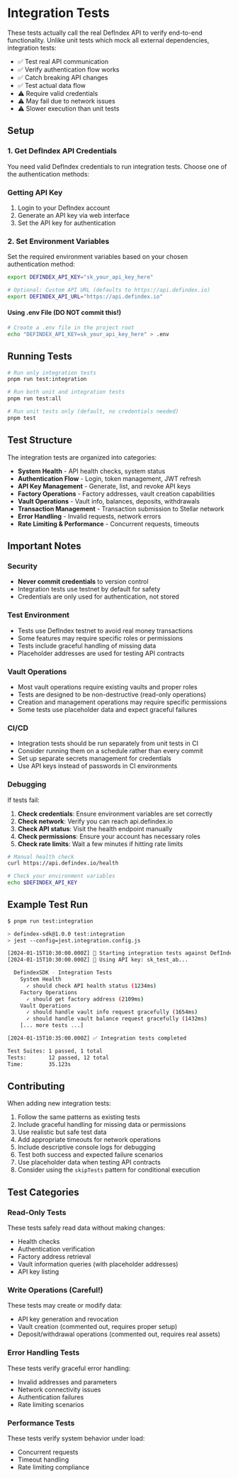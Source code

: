 # Integration Tests

These tests actually call the real DefIndex API to verify end-to-end functionality. Unlike unit tests which mock all external dependencies, integration tests:

- ✅ Test real API communication
- ✅ Verify authentication flow works
- ✅ Catch breaking API changes
- ✅ Test actual data flow
- ⚠️ Require valid credentials
- ⚠️ May fail due to network issues
- ⚠️ Slower execution than unit tests

## Setup

### 1. Get DefIndex API Credentials

You need valid DefIndex credentials to run integration tests. Choose one of the authentication methods:

### Getting API Key
1. Login to your DefIndex account
2. Generate an API key via web interface
3. Set the API key for authentication


### 2. Set Environment Variables

Set the required environment variables based on your chosen authentication method:

```bash
export DEFINDEX_API_KEY="sk_your_api_key_here"

# Optional: Custom API URL (defaults to https://api.defindex.io)
export DEFINDEX_API_URL="https://api.defindex.io"
```

#### Using .env File (DO NOT commit this!)

```bash
# Create a .env file in the project root
echo "DEFINDEX_API_KEY=sk_your_api_key_here" > .env

```

## Running Tests

```bash
# Run only integration tests
pnpm run test:integration

# Run both unit and integration tests
pnpm run test:all

# Run unit tests only (default, no credentials needed)
pnpm test
```

## Test Structure

The integration tests are organized into categories:

- **System Health** - API health checks, system status
- **Authentication Flow** - Login, token management, JWT refresh
- **API Key Management** - Generate, list, and revoke API keys
- **Factory Operations** - Factory addresses, vault creation capabilities
- **Vault Operations** - Vault info, balances, deposits, withdrawals
- **Transaction Management** - Transaction submission to Stellar network
- **Error Handling** - Invalid requests, network errors
- **Rate Limiting & Performance** - Concurrent requests, timeouts

## Important Notes

### Security
- **Never commit credentials** to version control
- Integration tests use testnet by default for safety
- Credentials are only used for authentication, not stored

### Test Environment
- Tests use DefIndex testnet to avoid real money transactions
- Some features may require specific roles or permissions
- Tests include graceful handling of missing data
- Placeholder addresses are used for testing API contracts

### Vault Operations
- Most vault operations require existing vaults and proper roles
- Tests are designed to be non-destructive (read-only operations)
- Creation and management operations may require specific permissions
- Some tests use placeholder data and expect graceful failures

### CI/CD
- Integration tests should be run separately from unit tests in CI
- Consider running them on a schedule rather than every commit
- Set up separate secrets management for credentials
- Use API keys instead of passwords in CI environments

### Debugging

If tests fail:

1. **Check credentials**: Ensure environment variables are set correctly
2. **Check network**: Verify you can reach api.defindex.io
3. **Check API status**: Visit the health endpoint manually
4. **Check permissions**: Ensure your account has necessary roles
5. **Check rate limits**: Wait a few minutes if hitting rate limits

```bash
# Manual health check
curl https://api.defindex.io/health

# Check your environment variables
echo $DEFINDEX_API_KEY
```

## Example Test Run

```bash
$ pnpm run test:integration

> defindex-sdk@1.0.0 test:integration
> jest --config=jest.integration.config.js

[2024-01-15T10:30:00.000Z] 🚀 Starting integration tests against DefIndex API...
[2024-01-15T10:30:00.000Z] 🔑 Using API key: sk_test_ab...

  DefindexSDK - Integration Tests
    System Health
      ✓ should check API health status (1234ms)
    Factory Operations
      ✓ should get factory address (2109ms)
    Vault Operations
      ✓ should handle vault info request gracefully (1654ms)
      ✓ should handle vault balance request gracefully (1432ms)
    [... more tests ...]

[2024-01-15T10:35:00.000Z] ✅ Integration tests completed

Test Suites: 1 passed, 1 total
Tests:       12 passed, 12 total
Time:        35.123s
```

## Contributing

When adding new integration tests:

1. Follow the same patterns as existing tests
2. Include graceful handling for missing data or permissions
3. Use realistic but safe test data
4. Add appropriate timeouts for network operations
5. Include descriptive console logs for debugging
6. Test both success and expected failure scenarios
7. Use placeholder data when testing API contracts
8. Consider using the `skipTests` pattern for conditional execution

## Test Categories

### Read-Only Tests
These tests safely read data without making changes:
- Health checks
- Authentication verification
- Factory address retrieval
- Vault information queries (with placeholder addresses)
- API key listing

### Write Operations (Careful!)
These tests may create or modify data:
- API key generation and revocation
- Vault creation (commented out, requires proper setup)
- Deposit/withdrawal operations (commented out, requires real assets)

### Error Handling Tests
These tests verify graceful error handling:
- Invalid addresses and parameters
- Network connectivity issues
- Authentication failures
- Rate limiting scenarios

### Performance Tests
These tests verify system behavior under load:
- Concurrent requests
- Timeout handling
- Rate limiting compliance